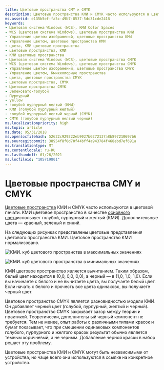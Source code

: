 ```yaml
---
title: Цветовые пространства CMY и CMYK
description: Цветовые пространства КМИ и CMYK часто используются в цветовой печати. КМИ цветовое пространство в качестве основного цвета использует голубой, пурпурный и желтый (КМИ). Дополнительные цвета — красный, зеленый и синий.
ms.assetid: e135b5ef-fa5c-49b7-8537-5dc31cde2418
keywords:
- Цветовая система Windows (WCS), КМИ Color Spaces
- WCS (цветовая система Windows), цветовые пространства КМИ
- Управление цветом изображений, цветовые пространства КМИ
- Управление цветом, цветовые пространства КМИ
- цвета, КМИ цветовые пространства
- цветовые пространства, КМИ
- КМИ цветовые пространства
- Цветовая система Windows (WCS), цветовые пространства CMYK
- WCS (цветовая система Windows), цветовые пространства CMYK
- Управление цветом изображений, цветовые пространства CMYK
- Управление цветом, Кмикколорные пространства
- цвета, цветовые пространства CMYK
- цветовые пространства, CMYK
- Цветовые пространства CMYK
- Зеленовато-голубой
- Пурпурный
- yellow
- голубой пурпурный желтый (КМИ)
- КМИ (голубой пурпурный желтый)
- голубой пурпурный желтый черный (CMYK)
- CMYK (голубой пурпурный желтый черный)
ms.localizationpriority: high
ms.topic: article
ms.date: 05/31/2018
ms.openlocfilehash: 52622c929222eb9027b6272137a8b897210697b6
ms.sourcegitcommit: 38954f8f0d70f44bff4a943784f468ebd7ef691a
ms.translationtype: MT
ms.contentlocale: ru-RU
ms.lasthandoff: 01/26/2021
ms.locfileid: "105719801"
---
```

# <a name="cmy-and-cmyk-color-spaces"></a>Цветовые пространства CMY и CMYK

[Цветовые пространства](c.md) КМИ и CMYK часто используются в цветовой печати. КМИ цветовое пространство в качестве [основного цвета](p.md)использует голубой, пурпурный и желтый (КМИ). Дополнительные цвета — красный, зеленый и синий.

На следующих рисунках представлены цветовые представления цветового пространства КМИ. Цветовое пространство КМИ нормализовано.

![КМИ. куб цветового пространства в максимальных значениях](images/cmyclrs1.png)

![КМИ. куб цветового пространства в минимальных значениях](images/cmyclrs2.png)

КМИ цветовое пространство является вычитанием. Таким образом, белый цвет находится в (0,0, 0,0, 0,0), а черный — в (1,0, 1,0, 1,0). Если вы начинаете с белого и не вычитаете цвета, вы получаете белый цвет. Если начать с белого и прочесть все цвета одинаково, вы получаете черный цвет.

Цветовое пространство CMYK является разновидностью модели КМИ. Он добавляет черный цвет (голубой, пурпурный, желтый и черный). Цветовое пространство CMYK закрывает зазор между теории и практикой. Теоретически, дополнительный черный компонент не требуется. Тем не менее, опыт работы с различными типами красок и бумаг показывает, что при смешении одинаковых компонентов голубого, пурпурного и желтого красок результат обычно является темным коричневый, а не черным. Добавление черной краски в набор решает эту проблему.

Цветовые пространства КМИ и CMYK могут быть независимыми от устройства, но чаще всего они используются в ссылке на конкретное устройство.

 

 




